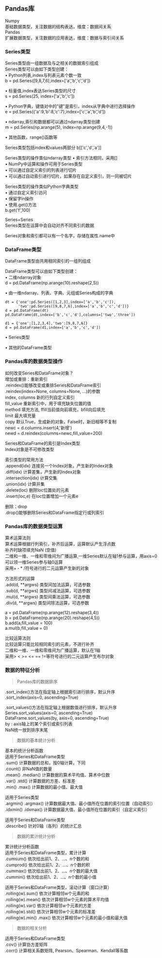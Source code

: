 ## Pandas库
Numpy  
基础数据类型，关注数据的结构表达，维度：数据间关系  
Pandas  
扩展数据类型，关注数据的应用表达，维度：数据与索引间关系

### Series类型  
Series类型由一组数据及与之相关的数据索引组成  
Series类型可以由如下类型创建：  
• Python列表,index与列表元素个数一致  
b = pd.Series([9,8,7,6],index=['a','b','c','d'])    

• 标量值,index表达Series类型的尺寸  
s = pd.Series(25, index=['a','b','c'])  

• Python字典，键值对中的"键"是索引，index从字典中进行选择操作    
e = pd.Series({'a':9,'b':8,'c':7},index=['c','a','b','d'])  

• ndarray,索引和数据都可以通过ndarray类型创建    
m = pd.Series(np.arange(5), index=np.arange(9,4,-1))  

• 其他函数，range()函数等  

Series类型包括index和values两部分 
   b[['c','d','a']]

Series类型的操作类似ndarray类型 
• 索引方法相同，采用[]  
• NumPy中运算和操作可用于Series类型  
• 可以通过自定义索引的列表进行切片  
• 可以通过自动索引进行切片，如果存在自定义索引，则一同被切片  

Series类型的操作类似Python字典类型  
• 通过自定义索引访问  
• 保留字in操作  
• 使用.get()方法  
b.get('f',100)

Series+Series  
Series类型在运算中会自动对齐不同索引的数据  

Series对象和索引都可以有一个名字，存储在属性.name中  

### DataFrame类型  
DataFrame类型由共用相同索引的一组列组成  

DataFrame类型可以由如下类型创建：  
• 二维ndarray对象   
d = pd.DataFrame(np.arange(10).reshape(2,5))

• 由一维ndarray、列表、字典、元组或Series构成的字典  
```
dt = {'one':pd.Series([1,2,3],index=['a','b','c']),
      'two':pd.Series([9,8,7,6],index=['a','b','c','d'])}  
d = pd.DataFrame(dt)  
pd.DataFrame(dt,index=['b','c','d'],columns=['two','three'])

d1 = {'one':[1,2,3,4],'two':[9,8,7,6]}
d = pd.DataFrame(d1,index=['a','b','c','d'])
```
• Series类型  

• 其他的DataFrame类型  

### Pandas库的数据类型操作  
如何改变Series和DataFrame对象？  
增加或重排：重新索引  
.reindex()能够改变或重排Series和DataFrame索引   
.reindex(index=None, columns=None, …)的参数  
index, columns 新的行列自定义索引  
fill_value 重新索引中，用于填充缺失位置的值  
method 填充方法, ffill当前值向前填充，bfill向后填充  
limit 最大填充量  
copy 默认True，生成新的对象，False时，新旧相等不复制  
newc = d.columns.insert(4,'新增')  
newd = d.reindex(columns=newc,fill_value=200)

Series和DataFrame的索引是Index类型  
Index对象是不可修改类型  

索引类型的常用方法  
.append(idx) 连接另一个Index对象，产生新的Index对象  
.diff(idx) 计算差集，产生新的Index对象  
.intersection(idx) 计算交集  
.union(idx) 计算并集  
.delete(loc) 删除loc位置处的元素  
.insert(loc,e) 在loc位置增加一个元素e  

删除：drop  
.drop()能够删除Series和DataFrame指定行或列索引  

### Pandas库的数据类型运算  
算术运算法则  
算术运算根据行列索引，补齐后运算，运算默认产生浮点数  
补齐时缺项填充NaN (空值)  
二维和一维、一维和零维间为广播运算,一维Series默认在轴1参与运算，用axis=0可以领一维Series参与轴0运算    
采用+ ‐ * /符号进行的二元运算产生新的对象  

方法形式的运算  
.add(d, **argws) 类型间加法运算，可选参数  
.sub(d, **argws) 类型间减法运算，可选参数  
.mul(d, **argws) 类型间乘法运算，可选参数  
.div(d, **argws) 类型间除法运算，可选参数  

a = pd.DataFrame(np.arange(12).reshape(3,4))  
b = pd.DataFrame(np.arange(20).reshape(4,5))  
b.add(a,fill_value = 100)  
a.mul(b,fill_value = 0)  

比较运算法则  
比较运算只能比较相同索引的元素，不进行补齐  
二维和一维、一维和零维间为广播运算，默认在1轴  
采用> < >= <= == !=等符号进行的二元运算产生布尔对象  

### 数据的特征分析
>Pandas库的数据排序  

.sort_index()方法在指定轴上根据索引进行排序，默认升序  
.sort_index(axis=0, ascending=True)  

.sort_values()方法在指定轴上根据数值进行排序，默认升序  
Series.sort_values(axis=0, ascending=True)  
DataFrame.sort_values(by, axis=0, ascending=True)  
by : axis轴上的某个索引或索引列表  
NaN统一放到排序末尾

>数据的基本统计分析  

基本的统计分析函数  
适用于Series和DataFrame类型  
.sum() 计算数据的总和，按0轴计算，下同  
.count() 非NaN值的数量  
.mean() .median() 计算数据的算术平均值、算术中位数  
.var() .std() 计算数据的方差、标准差  
.min() .max() 计算数据的最小值、最大值  

适用于Series类型  
.argmin() .argmax() 计算数据最大值、最小值所在位置的索引位置（自动索引）  
.idxmin() .idxmax() 计算数据最大值、最小值所在位置的索引（自定义索引）  

适用于Series和DataFrame类型  
.describe() 针对0轴（各列）的统计汇总  

>数据的累计统计分析  

累计统计分析函数  
适用于Series和DataFrame类型，累计计算  
.cumsum() 依次给出前1、2、…、n个数的和  
.cumprod() 依次给出前1、2、…、n个数的积  
.cummax() 依次给出前1、2、…、n个数的最大值  
.cummin() 依次给出前1、2、…、n个数的最小值  

适用于Series和DataFrame类型，滚动计算（窗口计算）  
.rolling(w).sum() 依次计算相邻w个元素的和  
.rolling(w).mean() 依次计算相邻w个元素的算术平均值  
.rolling(w).var() 依次计算相邻w个元素的方差  
.rolling(w).std() 依次计算相邻w个元素的标准差  
.rolling(w).min() .max() 依次计算相邻w个元素的最小值和最大值  

>数据的相关分析  

适用于Series和DataFrame类型  
.cov() 计算协方差矩阵  
.corr() 计算相关系数矩阵, Pearson、Spearman、Kendall等系数  
